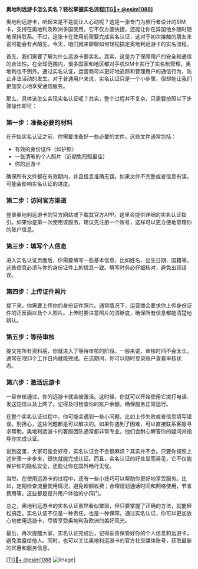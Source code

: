 **奥地利远游卡怎么实名？轻松掌握实名流程[[TG💪+ @esim1088](https://t.me/s/esim1088)]**

奥地利远游卡，听起来是不是就让人心动呢？这是一张专门为旅行者设计的SIM卡，支持在奥地利及欧洲多国使用。它不仅方便快捷，还能让你在异国他乡随时随地保持联系。不过，这张卡在使用前需要完成实名认证，这对于初次接触的朋友来说可能会有点陌生。今天，咱们就来聊聊如何轻松搞定奥地利远游卡的实名流程。

首先，我们需要了解为什么远游卡要实名。其实，这是为了保障用户的安全和通信的合法性。在全球范围内，很多国家和地区都对手机SIM卡实行了实名制管理，奥地利也不例外。通过实名认证，运营商可以更好地追踪和管理用户的通信行为，防止非法活动的发生。对于普通用户来说，实名认证只是一个小步骤，但却能让我们更加安心地享受通信服务。

那么，具体该怎么实现实名认证呢？其实，整个过程并不复杂，只需要按照以下步骤操作即可：

### **第一步：准备必要的材料**
在开始实名认证之前，你需要准备好一些必要的文件。这些文件通常包括：
- 有效的身份证件（如护照）
- 一张清晰的个人照片（近期免冠照最佳）
- 你的远游卡

确保所有文件都在有效期内，并且信息准确无误。如果文件不完整或者信息有误，可能会影响实名认证的进度。

### **第二步：访问官方渠道**
登录奥地利远游卡的官方网站或下载其官方APP。这里会提供详细的实名认证指引。如果你是第一次使用该服务，建议先注册一个账号，这样可以更方便地管理你的账户信息。

### **第三步：填写个人信息**
进入实名认证页面后，你需要填写一些基本信息，比如姓名、出生日期、国籍等。这些信息必须与你的身份证件上的信息一致。填写时务必仔细核对，避免出现错误。

### **第四步：上传证件照片**
接下来，你需要上传你的身份证件照片。通常情况下，运营商会要求你上传身份证件的正反面以及个人照片。上传时要注意照片的清晰度，确保所有信息都能清楚地辨认。

### **第五步：等待审核**
提交完所有资料后，你就进入了等待审核的阶段。一般来说，审核时间不会太长，通常在1到3个工作日内就能完成。在这期间，你可以随时登录账户查看审核状态。

### **第六步：激活远游卡**
一旦审核通过，你的远游卡就会被激活。这时候，你就可以开始使用它拨打电话、发送短信以及上网了。记得及时检查你的账户余额，确保服务正常运行。

在整个实名认证过程中，你可能会遇到一些小问题，比如上传失败或者信息填写错误。别担心，这些问题都是可以解决的。如果你遇到了困难，可以直接联系客服寻求帮助。奥地利远游卡的客服团队通常都非常专业，他们会耐心解答你的疑问并指导你完成认证。

说到这里，大家可能会好奇，实名认证会不会很麻烦？其实并不会。只要你按照上述步骤一步步来，很快就能完成认证。而且，实名认证的好处显而易见，它不仅能保护你的隐私安全，还能让你在国外畅行无忧。

当然，在使用远游卡的过程中，还有一些小技巧可以帮助你更好地享受服务。比如，定期检查流量使用情况，避免超额收费；合理规划通话时间和网络使用，节省费用等。这些都是提升用户体验的小窍门。

总之，奥地利远游卡的实名认证虽然看似繁琐，但只要掌握了正确的方法，就能轻松搞定。实名认证不仅是一种责任，也是一种保障。通过实名认证，你可以更加放心地使用远游卡，尽情享受奥地利及欧洲的美好风光。

最后，再次提醒大家，实名认证完成后，记得妥善保管好你的个人信息和远游卡，避免泄露给他人。同时，也可以关注奥地利远游卡的官方社交媒体账号，获取最新的优惠和服务信息。

[[TG💪+ @esim1088](https://t.me/s/esim1088) ![Image](https://i.postimg.cc/4NQfJmqS/Snipaste-2025-05-13-00-14-12.png)]